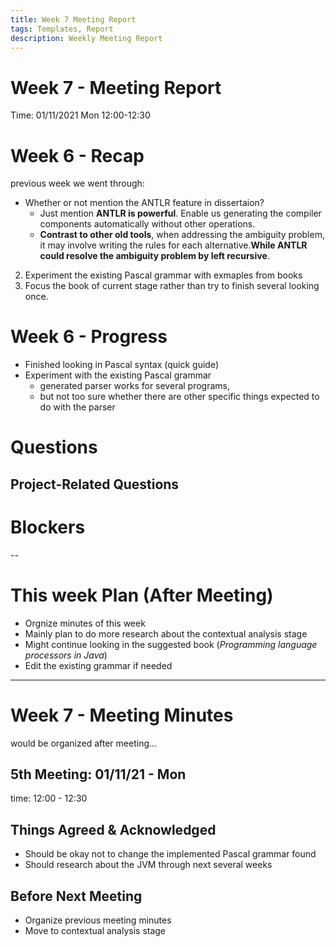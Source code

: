 ```yaml
---
title: Week 7 Meeting Report
tags: Templates, Report
description: Weekly Meeting Report
---
```


# Week 7 - Meeting Report

Time: 01/11/2021 Mon 12:00-12:30

# Week 6 - Recap

previous week we went through:

* Whether or not mention the ANTLR feature in dissertaion?
    * Just mention **ANTLR is powerful**. Enable us generating the compiler components automatically without other operations.
    * **Contrast to other old tools**, when addressing the ambiguity problem, it may involve writing the rules for each alternative.**While ANTLR could resolve the ambiguity problem by left recursive**.

2. Experiment the existing Pascal grammar with exmaples from books
3. Focus the book of current stage rather than try to finish several looking once.

# Week 6 - Progress

* Finished looking in Pascal syntax (quick guide)
* Experiment with the existing Pascal grammar
    * generated parser works for several programs, 
    * but not too sure whether there are other specific things expected to do with the parser

# Questions


## Project-Related Questions

<!-- > Pascal to JVM compiler
> 
> The aim is to design and implement a compiler for the classic programming language Pascal (or another language), using Java Virtual Machine code as the target language. If time permits, language extensions can be explored.
> 
> Ideally the student will have taken PL(H). This project is an opportunity to put the concepts and techniques of that course into practice, as well as gaining an in-depth knowledge of the Java Virtual Machine.
 -->


# Blockers

--

# This week Plan (After Meeting)

* Orgnize minutes of this week
* Mainly plan to do more research about the contextual analysis stage 
* Might continue looking in the suggested book (*Programming language processors in Java*)
* Edit the existing grammar if needed

---

# Week 7 - Meeting Minutes

would be organized after meeting... 

## 5th Meeting: 01/11/21 - Mon

time: 12:00 - 12:30

## Things Agreed & Acknowledged

* Should be okay not to change the implemented Pascal grammar found
* Should research about the JVM through next several weeks

## Before Next Meeting

* Organize previous meeting minutes
* Move to contextual analysis stage